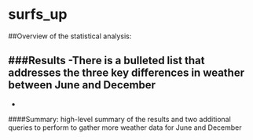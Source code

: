 # surfs_up
##Overview of the statistical analysis:

###Results 
-There is a bulleted list that addresses the three key differences in weather between June and December
-
-

####Summary:
high-level summary of the results and  two additional queries to perform to gather more weather data for June and December

